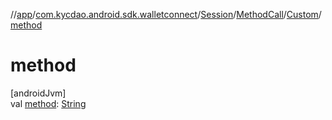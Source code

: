 //[app](../../../../../index.md)/[com.kycdao.android.sdk.walletconnect](../../../index.md)/[Session](../../index.md)/[MethodCall](../index.md)/[Custom](index.md)/[method](method.md)

# method

[androidJvm]\
val [method](method.md): [String](https://kotlinlang.org/api/latest/jvm/stdlib/kotlin/-string/index.html)
